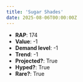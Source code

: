 ```yaml
---
title: 'Sugar Shades'
date: 2025-08-06T00:00:00Z
---
```

- **RAP**: 174
- **Value**: -1
- **Demand level**: -1
- **Trend**: -1
- **Projected?**: True
- **Hyped?**: True
- **Rare?**: True
